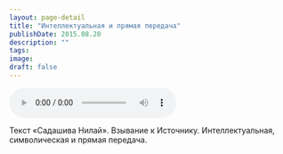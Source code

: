 ```yaml
---
layout: page-detail
title: "Интеллектуальная и прямая передача"
publishDate: 2015.08.20
description: ""
tags:
image:
draft: false
---
```


<audio title="2015.08.20 - Интеллектуальная и прямая передача.mp3" src="/upload/iblock/5dd/5dd0774f2d49c00a844b526fadcf1d5a.mp3" controls=""></audio>

 Текст «Садашива Нилай». Взывание к Источнику. Интеллектуальная, символическая и прямая передача. 

  
